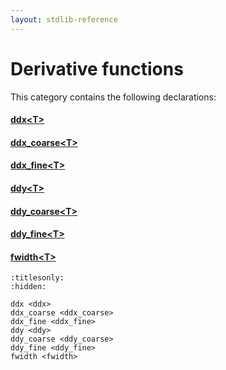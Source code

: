 ```yaml
---
layout: stdlib-reference
---
```

# Derivative functions

This category contains the following declarations:

#### [ddx\<T\>](../ddx)

#### [ddx\_coarse\<T\>](../ddx_coarse)

#### [ddx\_fine\<T\>](../ddx_fine)

#### [ddy\<T\>](../ddy)

#### [ddy\_coarse\<T\>](../ddy_coarse)

#### [ddy\_fine\<T\>](../ddy_fine)

#### [fwidth\<T\>](../fwidth)


```{toctree}
:titlesonly:
:hidden:

ddx <ddx>
ddx_coarse <ddx_coarse>
ddx_fine <ddx_fine>
ddy <ddy>
ddy_coarse <ddy_coarse>
ddy_fine <ddy_fine>
fwidth <fwidth>
```
